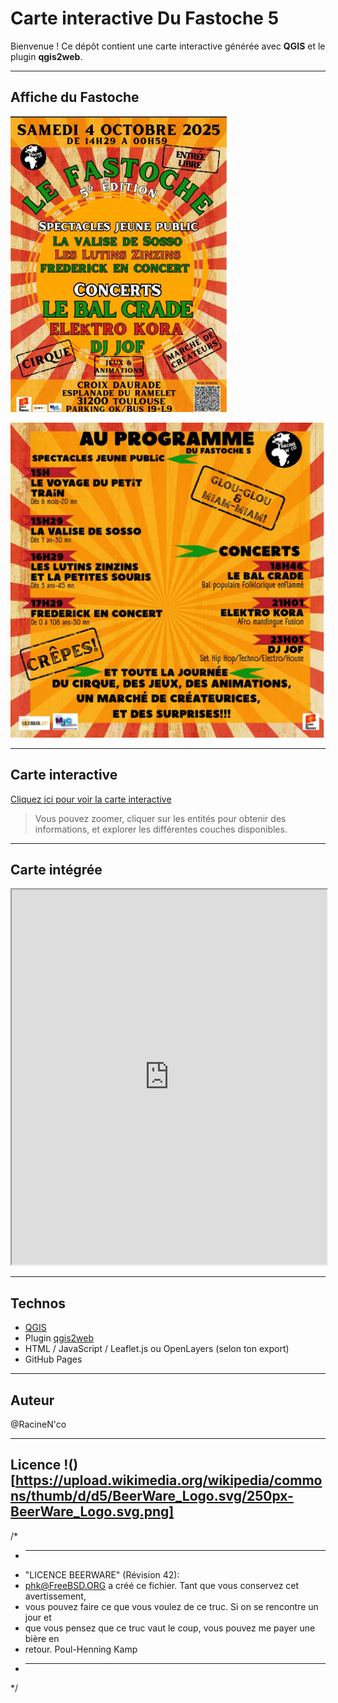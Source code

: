 # Carte interactive Du Fastoche 5

Bienvenue ! Ce dépôt contient une carte interactive générée avec **QGIS** et le plugin **qgis2web**.

---

## Affiche du Fastoche

![img/fastoche1.png](img/fastoche1.png)

![img/fastoche1.png](img/prog.jpg)


---

## Carte interactive

[Cliquez ici pour voir la carte interactive](https://racinenco-prog.github.io/fastoche5/)

> Vous pouvez zoomer, cliquer sur les entités pour obtenir des informations, et explorer les différentes couches disponibles.

---

## Carte intégrée

<iframe src="https://racinenco-prog.github.io/fastoche5/site2web" width="100%" height="600px"></iframe>

---

## Technos

- [QGIS](https://qgis.org/)
- Plugin [qgis2web](https://github.com/tomchadwin/qgis2web)
- HTML / JavaScript / Leaflet.js ou OpenLayers (selon ton export)
- GitHub Pages

---

## Auteur

@RacineN'co

---

## Licence !()[https://upload.wikimedia.org/wikipedia/commons/thumb/d/d5/BeerWare_Logo.svg/250px-BeerWare_Logo.svg.png]

/*
 * ----------------------------------------------------------------------------
 * "LICENCE BEERWARE" (Révision 42):
 * <phk@FreeBSD.ORG> a créé ce fichier. Tant que vous conservez cet avertissement,
 * vous pouvez faire ce que vous voulez de ce truc. Si on se rencontre un jour et
 * que vous pensez que ce truc vaut le coup, vous pouvez me payer une bière en
 * retour. Poul-Henning Kamp
 * ----------------------------------------------------------------------------
 */
